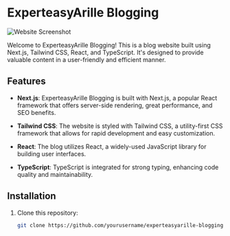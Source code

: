 # ExperteasyArille Blogging

![Website Screenshot](/Capture.PNG)

Welcome to ExperteasyArille Blogging! This is a blog website built using Next.js, Tailwind CSS, React, and TypeScript. It's designed to provide valuable content in a user-friendly and efficient manner.

## Features

- **Next.js**: ExperteasyArille Blogging is built with Next.js, a popular React framework that offers server-side rendering, great performance, and SEO benefits.

- **Tailwind CSS**: The website is styled with Tailwind CSS, a utility-first CSS framework that allows for rapid development and easy customization.

- **React**: The blog utilizes React, a widely-used JavaScript library for building user interfaces.

- **TypeScript**: TypeScript is integrated for strong typing, enhancing code quality and maintainability.

## Installation

1. Clone this repository:

   ```bash
   git clone https://github.com/yourusername/experteasyarille-blogging.git
   ```
